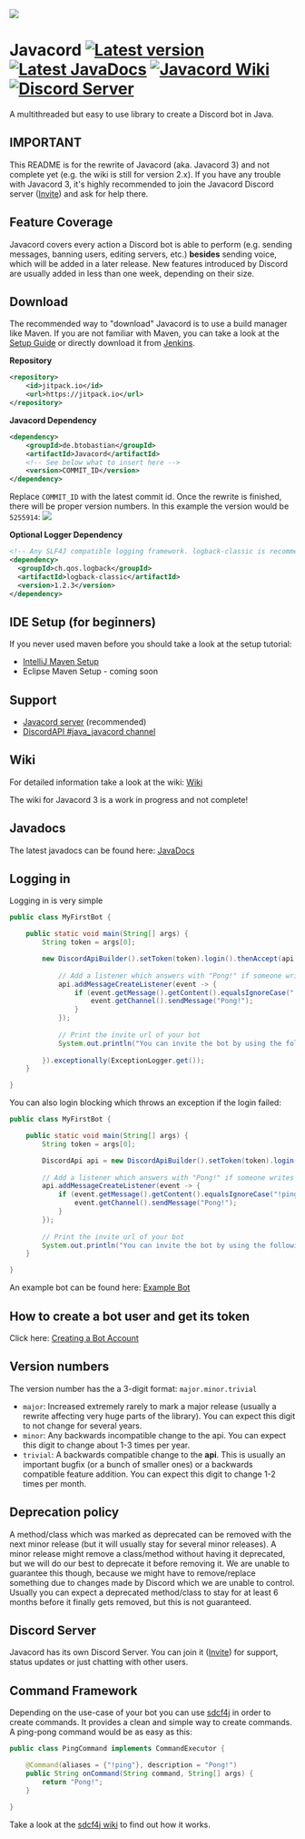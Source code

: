 ![](http://bastian-oppermann.de/javacord3_banner.png)
# Javacord <a href="#"><img src="https://img.shields.io/badge/Version-3.0.0-brightgreen.svg?&style=flat-square" alt="Latest version"></a> <a href="https://jitpack.io/com/github/btobastian/javacord/v_3-SNAPSHOT/javadoc/"><img src="https://img.shields.io/badge/JavaDoc-latest-yellow.svg?style=flat-square" alt="Latest JavaDocs"></a> <a href="https://github.com/BtoBastian/Javacord/wiki"><img src="https://img.shields.io/badge/Wiki-Home-red.svg?style=flat-square" alt="Javacord Wiki"></a> <a href="https://discord.gg/0qJ2jjyneLEgG7y3"><img src="https://img.shields.io/discord/151037561152733184.svg?colorB=%237289DA&label=Discord&style=flat-square" alt="Discord Server"></a>
A multithreaded but easy to use library to create a Discord bot in Java.

## IMPORTANT
This README is for the rewrite of Javacord (aka. Javacord 3) and not complete yet (e.g. the wiki is still for version 2.x).
If you have any trouble with Javacord 3, it's highly recommended to join the Javacord Discord server ([Invite](https://discord.gg/0qJ2jjyneLEgG7y3))
and ask for help there.

## Feature Coverage

Javacord covers every action a Discord bot is able to perform (e.g. sending messages, banning users, editing servers, etc.)
**besides** sending voice, which will be added in a later release. New features introduced by Discord are usually added
in less than one week, depending on their size.

## Download
The recommended way to "download" Javacord is to use a build manager like Maven.
If you are not familiar with Maven, you can take a look at the [Setup Guide](https://github.com/BtoBastian/Javacord/wiki#setup) 
or directly download it from [Jenkins](http://ci.ketrwu.de/job/Javacord/branch/master/lastSuccessfulBuild/).

**Repository**
```xml
<repository>
    <id>jitpack.io</id>
    <url>https://jitpack.io</url>
</repository>
```
**Javacord Dependency**
```xml
<dependency>
    <groupId>de.btobastian</groupId>
    <artifactId>Javacord</artifactId>
    <!-- See below what to insert here -->
    <version>COMMIT_ID</version>
</dependency>
```
Replace `COMMIT_ID` with the latest commit id. Once the rewrite is finished, there will be proper version numbers.
In this example the version would be `5255914`:
![](https://i.imgur.com/FSAYqVq.png)

**Optional Logger Dependency**
```xml
<!-- Any SLF4J compatible logging framework. logback-classic is recommended -->
<dependency>
  <groupId>ch.qos.logback</groupId>
  <artifactId>logback-classic</artifactId>
  <version>1.2.3</version>
</dependency>
```

## IDE Setup (for beginners)

If you never used maven before you should take a look at the setup tutorial:
* [IntelliJ Maven Setup](https://github.com/BtoBastian/Javacord3-Docs/wiki/How-to-setup-(IntelliJ-and-Maven))
* Eclipse Maven Setup - coming soon

## Support

* [Javacord server](https://discord.gg/0qJ2jjyneLEgG7y3) (recommended)
* [DiscordAPI #java_javacord channel](https://discord.gg/0SBTUU1wZTVXVKEo)

## Wiki

For detailed information take a look at the wiki: [Wiki](https://github.com/BtoBastian/Javacord3-Docs/wiki)

The wiki for Javacord 3 is a work in progress and not complete!

## Javadocs
The latest javadocs can be found here: [JavaDocs](https://jitpack.io/com/github/btobastian/javacord/v_3-SNAPSHOT/javadoc/)

## Logging in

Logging in is very simple
```java
public class MyFirstBot {

    public static void main(String[] args) {
        String token = args[0];

        new DiscordApiBuilder().setToken(token).login().thenAccept(api -> {
            
            // Add a listener which answers with "Pong!" if someone writes "!ping"
            api.addMessageCreateListener(event -> {
                if (event.getMessage().getContent().equalsIgnoreCase("!ping")) {
                    event.getChannel().sendMessage("Pong!");
                }
            });
            
            // Print the invite url of your bot
            System.out.println("You can invite the bot by using the following url: " + api.createBotInvite());
            
        }).exceptionally(ExceptionLogger.get());
    }

}
```

You can also login blocking which throws an exception if the login failed:
```java
public class MyFirstBot {

    public static void main(String[] args) {
        String token = args[0];

        DiscordApi api = new DiscordApiBuilder().setToken(token).login().join();
        
        // Add a listener which answers with "Pong!" if someone writes "!ping"
        api.addMessageCreateListener(event -> {
            if (event.getMessage().getContent().equalsIgnoreCase("!ping")) {
                event.getChannel().sendMessage("Pong!");
            }
        });
        
        // Print the invite url of your bot
        System.out.println("You can invite the bot by using the following url: " + api.createBotInvite());
    }

}
```

An example bot can be found here: [Example Bot](https://github.com/BtoBastian/JavacordExampleBot)

## How to create a bot user and get its token 

Click here: [Creating a Bot Account](https://github.com/BtoBastian/Javacord3-Docs/wiki/Creating-a-Bot-Account)

## Version numbers

The version number has the a 3-digit format: `major.minor.trivial`
* `major`: Increased extremely rarely to mark a major release (usually a rewrite affecting very huge parts of the library).
 You can expect this digit to not change for several years.
* `minor`: Any backwards incompatible change to the api. You can expect this digit to change about 1-3 times per year.
* `trivial`: A backwards compatible change to the **api**. This is usually an important bugfix (or a bunch of smaller ones)
 or a backwards compatible feature addition. You can expect this digit to change 1-2 times per month.
 
## Deprecation policy

A method/class which was marked as deprecated can be removed with the next minor release (but it will usually stay for
several minor releases). A minor release might remove a class/method without having it deprecated, but we will do our
best to deprecate it before removing it. We are unable to guarantee this though, because we might have to remove/replace
something due to changes made by Discord which we are unable to control. Usually you can expect a deprecated method/class
to stay for at least 6 months before it finally gets removed, but this is not guaranteed.

## Discord Server

Javacord has its own Discord Server. You can join it ([Invite](https://discord.gg/0qJ2jjyneLEgG7y3)) for support,
status updates or just chatting with other users.

## Command Framework

Depending on the use-case of your bot you can use [sdcf4j](https://github.com/BtoBastian/sdcf4j) in order to create commands. It provides a clean and simple way to create commands. A ping-pong command would be as easy as this:
```java
public class PingCommand implements CommandExecutor {

    @Command(aliases = {"!ping"}, description = "Pong!")
    public String onCommand(String command, String[] args) {
        return "Pong!";
    }

}
```
Take a look at the [sdcf4j wiki](https://github.com/BtoBastian/sdcf4j/wiki) to find out how it works.
